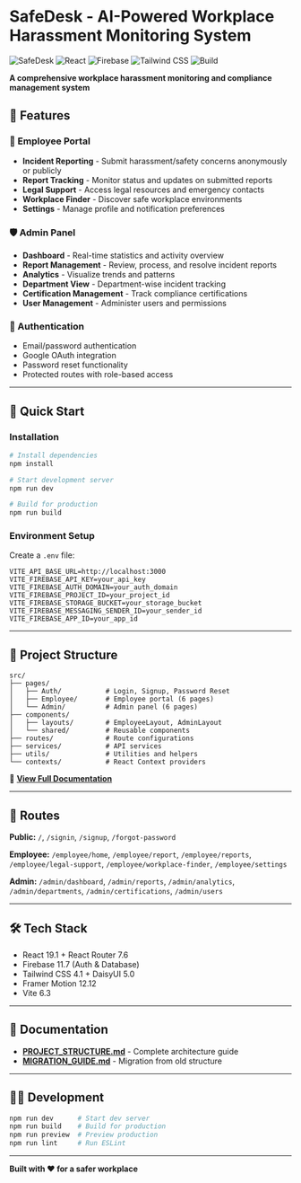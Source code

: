 # SafeDesk - AI-Powered Workplace Harassment Monitoring System

![SafeDesk](https://img.shields.io/badge/SafeDesk-Workplace%20Safety-blue)
![React](https://img.shields.io/badge/React-19.1.0-61DAFB?logo=react)
![Firebase](https://img.shields.io/badge/Firebase-11.7.3-FFCA28?logo=firebase)
![Tailwind CSS](https://img.shields.io/badge/Tailwind-4.1.7-38B2AC?logo=tailwind-css)
![Build](https://img.shields.io/badge/build-passing-brightgreen)

**A comprehensive workplace harassment monitoring and compliance management system**

## 🌟 Features

### 👥 Employee Portal
- **Incident Reporting** - Submit harassment/safety concerns anonymously or publicly
- **Report Tracking** - Monitor status and updates on submitted reports
- **Legal Support** - Access legal resources and emergency contacts
- **Workplace Finder** - Discover safe workplace environments
- **Settings** - Manage profile and notification preferences

### 🛡️ Admin Panel
- **Dashboard** - Real-time statistics and activity overview
- **Report Management** - Review, process, and resolve incident reports
- **Analytics** - Visualize trends and patterns
- **Department View** - Department-wise incident tracking
- **Certification Management** - Track compliance certifications
- **User Management** - Administer users and permissions

### 🔐 Authentication
- Email/password authentication
- Google OAuth integration
- Password reset functionality
- Protected routes with role-based access

---

## 🚀 Quick Start

### Installation

```bash
# Install dependencies
npm install

# Start development server
npm run dev

# Build for production
npm run build
```

### Environment Setup

Create a `.env` file:
```env
VITE_API_BASE_URL=http://localhost:3000
VITE_FIREBASE_API_KEY=your_api_key
VITE_FIREBASE_AUTH_DOMAIN=your_auth_domain
VITE_FIREBASE_PROJECT_ID=your_project_id
VITE_FIREBASE_STORAGE_BUCKET=your_storage_bucket
VITE_FIREBASE_MESSAGING_SENDER_ID=your_sender_id
VITE_FIREBASE_APP_ID=your_app_id
```

---

## 📁 Project Structure

```
src/
├── pages/
│   ├── Auth/           # Login, Signup, Password Reset
│   ├── Employee/       # Employee portal (6 pages)
│   └── Admin/          # Admin panel (6 pages)
├── components/
│   ├── layouts/        # EmployeeLayout, AdminLayout
│   └── shared/         # Reusable components
├── routes/             # Route configurations
├── services/           # API services
├── utils/              # Utilities and helpers
└── contexts/           # React Context providers
```

📖 **[View Full Documentation](PROJECT_STRUCTURE.md)**

---

## 🎯 Routes

**Public:** `/`, `/signin`, `/signup`, `/forgot-password`

**Employee:** `/employee/home`, `/employee/report`, `/employee/reports`, `/employee/legal-support`, `/employee/workplace-finder`, `/employee/settings`

**Admin:** `/admin/dashboard`, `/admin/reports`, `/admin/analytics`, `/admin/departments`, `/admin/certifications`, `/admin/users`

---

## 🛠️ Tech Stack

- React 19.1 + React Router 7.6
- Firebase 11.7 (Auth & Database)
- Tailwind CSS 4.1 + DaisyUI 5.0
- Framer Motion 12.12
- Vite 6.3

---

## 📖 Documentation

- **[PROJECT_STRUCTURE.md](PROJECT_STRUCTURE.md)** - Complete architecture guide
- **[MIGRATION_GUIDE.md](MIGRATION_GUIDE.md)** - Migration from old structure

---

## 👨‍💻 Development

```bash
npm run dev      # Start dev server
npm run build    # Build for production
npm run preview  # Preview production
npm run lint     # Run ESLint
```

---

**Built with ❤️ for a safer workplace**
